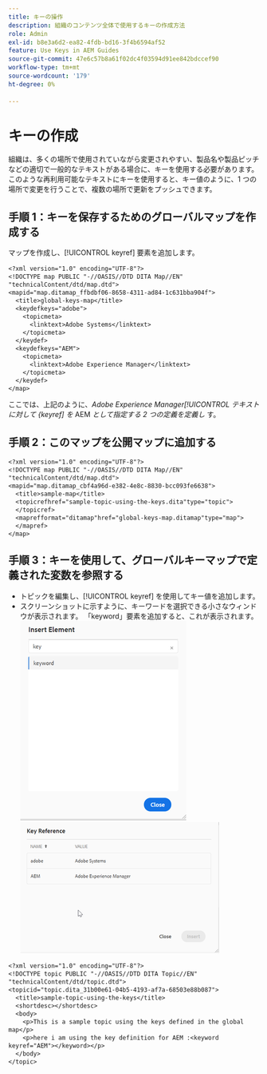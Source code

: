 ```yaml
---
title: キーの操作
description: 組織のコンテンツ全体で使用するキーの作成方法
role: Admin
exl-id: b8e3a6d2-ea82-4fdb-bd16-3f4b6594af52
feature: Use Keys in AEM Guides
source-git-commit: 47e6c57b8a61f02dc4f03594d91ee842bdccef90
workflow-type: tm+mt
source-wordcount: '179'
ht-degree: 0%

---
```


# キーの作成

組織は、多くの場所で使用されていながら変更されやすい、製品名や製品ピッチなどの適切で一般的なテキストがある場合に、キーを使用する必要があります。 このような再利用可能なテキストにキーを使用すると、キー値のように、1 つの場所で変更を行うことで、複数の場所で更新をプッシュできます。

## 手順 1：キーを保存するためのグローバルマップを作成する

マップを作成し、[!UICONTROL keyref] 要素を追加します。

```
<?xml version="1.0" encoding="UTF-8"?>
<!DOCTYPE map PUBLIC "-//OASIS//DTD DITA Map//EN" "technicalContent/dtd/map.dtd">
<mapid="map.ditamap_ffbdbf06-8658-4311-ad84-1c631bba904f">
  <title>global-keys-map</title>
  <keydefkeys="adobe">
    <topicmeta>
      <linktext>Adobe Systems</linktext>
    </topicmeta>
  </keydef>
  <keydefkeys="AEM">
    <topicmeta>
      <linktext>Adobe Experience Manager</linktext>
    </topicmeta>
  </keydef>
</map>
```

ここでは、上記のように、_Adobe Experience Manager[!UICONTROL &#x200B; テキストに対して &lbrace;keyref] を_ AEM _として指定する 2 つの定義を定義し_ す。

## 手順 2：このマップを公開マップに追加する

```
<?xml version="1.0" encoding="UTF-8"?>
<!DOCTYPE map PUBLIC "-//OASIS//DTD DITA Map//EN" "technicalContent/dtd/map.dtd">
<mapid="map.ditamap_cbf4a96d-e382-4e8c-8830-bcc093fe6638">
  <title>sample-map</title>
  <topicrefhref="sample-topic-using-the-keys.dita"type="topic">
  </topicref>
  <maprefformat="ditamap"href="global-keys-map.ditamap"type="map">
  </mapref>
</map>
```

## 手順 3：キーを使用して、グローバルキーマップで定義された変数を参照する

+ トピックを編集し、[!UICONTROL keyref] を使用してキー値を追加します。
+ スクリーンショットに示すように、キーワードを選択できる小さなウィンドウが表示されます。 「keyword」要素を追加すると、これが表示されます。
  ![&#x200B; 要素を挿入 &#x200B;](assets/insert_element.png)
  ![&#x200B; キー参照 &#x200B;](assets/key_ref.png)

```
<?xml version="1.0" encoding="UTF-8"?>
<!DOCTYPE topic PUBLIC "-//OASIS//DTD DITA Topic//EN" "technicalContent/dtd/topic.dtd">
<topicid="topic.dita_31b00e61-04b5-4193-af7a-68503e88b087">
  <title>sample-topic-using-the-keys</title>
  <shortdesc></shortdesc>
  <body>
    <p>This is a sample topic using the keys defined in the global map</p>
    <p>here i am using the key definition for AEM :<keyword keyref="AEM"></keyword></p>
  </body>
</topic>
```
